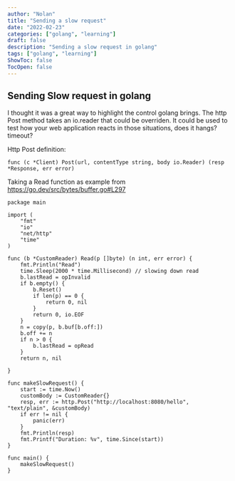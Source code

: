 ```yaml
---
author: "Nolan"
title: "Sending a slow request"
date: "2022-02-23"
categories: ["golang", "learning"]
draft: false
description: "Sending a slow request in golang"
tags: ["golang", "learning"]
ShowToc: false
TocOpen: false
---
```


## Sending Slow request in golang

I thought it was a great way to highlight the control golang brings.
The http Post method takes an io.reader that could be overriden.
It could be used to test how your web application reacts in those situations, does it hangs? timeout?

Http Post definition:

`func (c *Client) Post(url, contentType string, body io.Reader) (resp *Response, err error)`

Taking a Read function as example from https://go.dev/src/bytes/buffer.go#L297

```golang
package main

import (
	"fmt"
	"io"
	"net/http"
	"time"
)

func (b *CustomReader) Read(p []byte) (n int, err error) {
	fmt.Println("Read")
	time.Sleep(2000 * time.Millisecond) // slowing down read 
	b.lastRead = opInvalid
	if b.empty() {
		b.Reset()
		if len(p) == 0 {
			return 0, nil
		}
		return 0, io.EOF
	}
	n = copy(p, b.buf[b.off:])
	b.off += n
	if n > 0 {
		b.lastRead = opRead
	}
	return n, nil

}

func makeSlowRequest() {
	start := time.Now()
	customBody := CustomReader{}
	resp, err := http.Post("http://localhost:8080/hello", "text/plain", &customBody)
	if err != nil {
		panic(err)
	}
	fmt.Println(resp)
	fmt.Printf("Duration: %v", time.Since(start))
}

func main() {
	makeSlowRequest()
}
```

